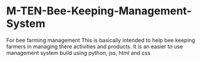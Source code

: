 # M-TEN-Bee-Keeping-Management-System
For bee farming management
This is basically intended to help bee keeping farmers in managing there activities and products. It is an easier to use management system build using python, jss, html and css 
